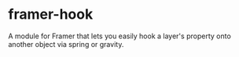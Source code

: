 # framer-hook
A module for Framer that lets you easily hook a layer's property onto another object via spring or gravity.
